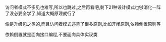 访问者模式不多见也难写,所以也跳过,之后再看吧,剩下21种设计模式也够消化一阵了没必要全学了,知道大概原理就行了

像是升级包之类的,而且访问者模式违背了很多原则,比如开闭原则,依赖倒置原则等

依赖倒置就是面向接口编程,不要面向具体实现类